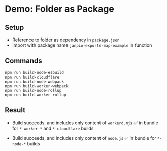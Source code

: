 # Demo: Folder as Package

## Setup

- Reference to folder as dependency in `package.json`
- Import with package name `janpio-exports-map-example` in function

## Commands
```
npm run build-node-esbuild
npm run build-cloudflare
npm run build-node-webpack
npm run build-worker-webpack
npm run build-node-rollup
npm run build-worker-rollup
```

## Result

- Build succeeds, and includes only content of `workerd.mjs` ✅ in bundle for `*-worker-*` and `*-cloudflare` builds

- Build succeeds, and includes only content of `node.js` ✅ in bundle for `*-node-*` builds
